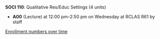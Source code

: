 **SOCI 110**: Qualitative Res/Educ Settings (4 units)

- **A00** (Lecture) at 12:00 pm–2:50 pm on Wednesday at RCLAS R61 by staff

[Enrollment numbers over time](./SOCI110.tsv)
